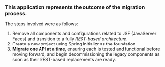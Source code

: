 ### This application represents the outcome of the migration process.

The steps involved were as follows:

1. Remove all components and configurations related to JSF (JavaServer Faces) and transition to a fully 
   *REST-based architecture*.
2. Create a new project using Spring Initializr as the foundation.
3. **Migrate one API at a time**, ensuring each is tested and functional before moving forward, and begin
   decommissioning the legacy components as soon as their REST-based replacements are ready.
